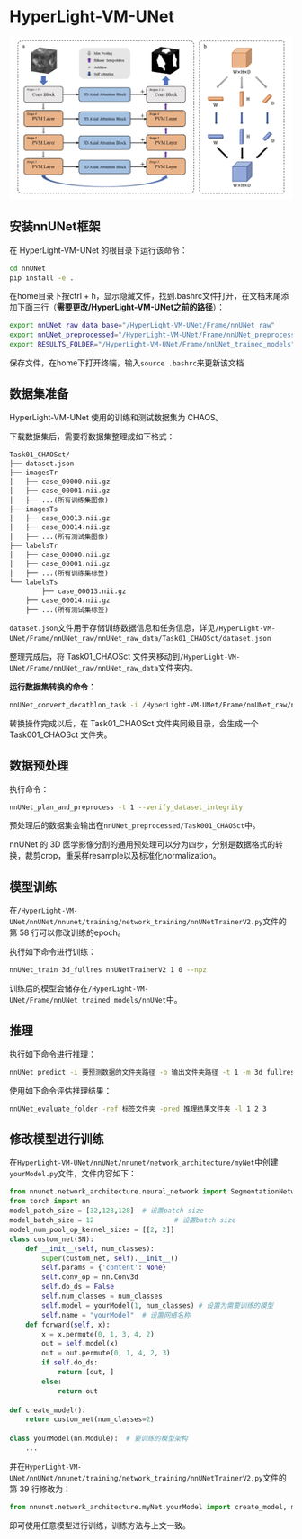 # HyperLight-VM-UNet

![image-20240603171937148](https://raw.githubusercontent.com/orzorz1/TyporaImg/master/img/image-20240603171937148.png)

## 安装nnUNet框架

在 HyperLight-VM-UNet 的根目录下运行该命令：

```bash
cd nnUNet
pip install -e .
```

在home目录下按ctrl + h，显示隐藏文件，找到.bashrc文件打开，在文档末尾添加下面三行（**需要更改/HyperLight-VM-UNet之前的路径**）：

```bash
export nnUNet_raw_data_base="/HyperLight-VM-UNet/Frame/nnUNet_raw"
export nnUNet_preprocessed="/HyperLight-VM-UNet/Frame/nnUNet_preprocessed"
export RESULTS_FOLDER="/HyperLight-VM-UNet/Frame/nnUNet_trained_models"
```

保存文件，在home下打开终端，输入`source .bashrc`来更新该文档

## 数据集准备

HyperLight-VM-UNet 使用的训练和测试数据集为 CHAOS。

下载数据集后，需要将数据集整理成如下格式：

```
Task01_CHAOSct/
├── dataset.json
├── imagesTr
│ 	├── case_00000.nii.gz
│   ├── case_00001.nii.gz
│   ├── ...(所有训练集图像)
├── imagesTs
│ 	├── case_00013.nii.gz
│   ├── case_00014.nii.gz
│   ├── ...(所有测试集图像)
├── labelsTr
│ 	├── case_00000.nii.gz
│   ├── case_00001.nii.gz
│   ├── ...(所有训练集标签)
└── labelsTs
		├── case_00013.nii.gz
    ├── case_00014.nii.gz
    ├── ...(所有测试集标签)
```

`dataset.json`文件用于存储训练数据信息和任务信息，详见`/HyperLight-VM-UNet/Frame/nnUNet_raw/nnUNet_raw_data/Task01_CHAOSct/dataset.json`

整理完成后，将 Task01_CHAOSct 文件夹移动到`/HyperLight-VM-UNet/Frame/nnUNet_raw/nnUNet_raw_data`文件夹内。

**运行数据集转换的命令：**

```bash
nnUNet_convert_decathlon_task -i /HyperLight-VM-UNet/Frame/nnUNet_raw/nnUNet_raw_data/Task01_CHAOSct
```

转换操作完成以后，在 Task01_CHAOSct 文件夹同级目录，会生成一个 Task001_CHAOSct 文件夹。

## 数据预处理

执行命令：
```bash
nnUNet_plan_and_preprocess -t 1 --verify_dataset_integrity
```

预处理后的数据集会输出在`nnUNet_preprocessed/Task001_CHAOSct`中。

nnUNet 的 3D 医学影像分割的通用预处理可以分为四步，分别是数据格式的转换，裁剪crop，重采样resample以及标准化normalization。

## 模型训练

在`/HyperLight-VM-UNet/nnUNet/nnunet/training/network_training/nnUNetTrainerV2.py`文件的第 58 行可以修改训练的epoch。

执行如下命令进行训练：

```bash
nnUNet_train 3d_fullres nnUNetTrainerV2 1 0 --npz
```

训练后的模型会储存在`/HyperLight-VM-UNet/Frame/nnUNet_trained_models/nnUNet`中。

## 推理

执行如下命令进行推理：

```bash
nnUNet_predict -i 要预测数据的文件夹路径 -o 输出文件夹路径 -t 1 -m 3d_fullres -f 0
```

使用如下命令评估推理结果：

```bash
nnUNet_evaluate_folder -ref 标签文件夹 -pred 推理结果文件夹 -l 1 2 3
```

## 修改模型进行训练

在`HyperLight-VM-UNet/nnUNet/nnunet/network_architecture/myNet`中创建`yourModel.py`文件，文件内容如下：

```python
from nnunet.network_architecture.neural_network import SegmentationNetwork as SN
from torch import nn
model_patch_size = [32,128,128]  # 设置patch size
model_batch_size = 12  					 # 设置batch size
model_num_pool_op_kernel_sizes = [[2, 2]]
class custom_net(SN):
    def __init__(self, num_classes):
        super(custom_net, self).__init__()
        self.params = {'content': None}
        self.conv_op = nn.Conv3d
        self.do_ds = False
        self.num_classes = num_classes
        self.model = yourModel(1, num_classes) # 设置为需要训练的模型
        self.name = "yourModel"  # 设置网络名称
    def forward(self, x):
        x = x.permute(0, 1, 3, 4, 2)
        out = self.model(x)
        out = out.permute(0, 1, 4, 2, 3)
        if self.do_ds:
            return [out, ]
        else:
            return out

def create_model():
    return custom_net(num_classes=2)
  
class yourModel(nn.Module):  # 要训练的模型架构
  	...
```

并在`HyperLight-VM-UNet/nnUNet/nnunet/training/network_training/nnUNetTrainerV2.py`文件的第 39 行修改为：

```python
from nnunet.network_architecture.myNet.yourModel import create_model, model_patch_size, model_batch_size, model_num_pool_op_kernel_sizes
```

即可使用任意模型进行训练，训练方法与上文一致。